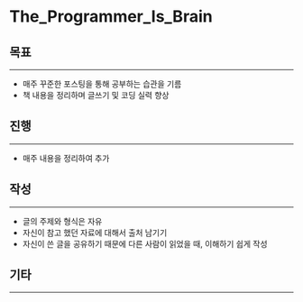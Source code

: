 # The_Programmer_Is_Brain

## 목표
---
- 매주 꾸준한 포스팅을 통해 공부하는 습관을 기름
- 책 내용을 정리하며 글쓰기 및 코딩 실력 향상

## 진행
---
- 매주 내용을 정리하여 추가

## 작성
---
- 글의 주제와 형식은 자유
- 자신이 참고 했던 자료에 대해서 출처 남기기
- 자신이 쓴 글을 공유하기 때문에 다른 사람이 읽었을 때, 이해하기 쉽게 작성

## 기타
---
